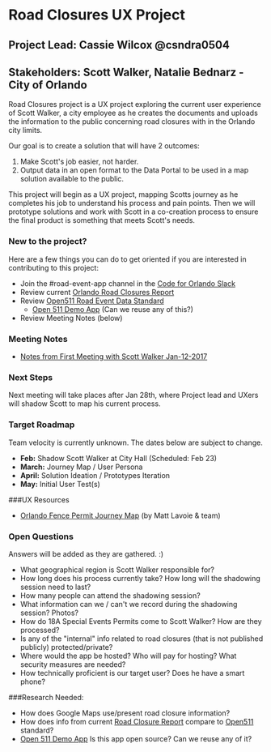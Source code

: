 # Road Closures UX Project
## Project Lead: Cassie Wilcox @csndra0504
## Stakeholders: Scott Walker, Natalie Bednarz - City of Orlando


Road Closures project is a UX project exploring the current user experience of Scott Walker, a city employee as he creates the documents and uploads the information to the public concerning road closures with in the Orlando city limits. 

Our goal is to create a solution that will have 2 outcomes:


1. Make Scott's job easier, not harder. 
2. Output data in an open format to the Data Portal to be used in a map solution available to the public. 

This project will begin as a UX project, mapping Scotts journey as he completes his job to understand his process and pain points. Then we will prototype solutions and work with Scott in a co-creation process to ensure the final product is something that meets Scott's needs.

### New to the project?
Here are a few things you can do to get oriented if you are interested in contributing to this project:

* Join the #road-event-app channel in the [Code for Orlando Slack](https://codefororlando.herokuapp.com/)
* Review current [Orlando Road Closures Report](http://www.cityoforlando.net/roadclosure/)
* Review [Open511 Road Event Data Standard](http://www.open511.org/documentation/1.0/root.html)
    * [Open 511 Demo App](https://demo.open511.org/map/) (Can we reuse any of this?)
* Review Meeting Notes (below)

### Meeting Notes

+ [Notes from First Meeting with Scott Walker Jan-12-2017](https://docs.google.com/document/d/14Nm5El-pI-Q93iQZcr3UPixIdDU7GfKVJOiVM2v5uPw/edit?usp=sharing)


### Next Steps

Next meeting will take places after Jan 28th, where Project lead and UXers will shadow Scott to map his current process. 

### Target Roadmap
Team velocity is currently unknown. The dates below are subject to change.
* **Feb:** Shadow Scott Walker at City Hall (Scheduled: Feb 23)
* **March:** Journey Map / User Persona
* **April:** Solution Ideation / Prototypes Iteration
* **May:** Initial User Test(s)

###UX Resources
* [Orlando Fence Permit Journey Map](https://drive.google.com/open?id=0B2c8YrMvp6h1V2lCaWM1QW5MdlU) (by Matt Lavoie & team)

### Open Questions

Answers will be added as they are gathered. :)

* What geographical region is Scott Walker responsible for?
* How long does his process currently take? How long will the shadowing session need to last?
* How many people can attend the shadowing session?
* What information can we / can't we record during the shadowing session? Photos?
* How do 18A Special Events Permits come to Scott Walker? How are they processed?
* Is any of the "internal" info related to road closures (that is not published publicly) protected/private?
* Where would the app be hosted? Who will pay for hosting? What security measures are needed?
* How technically proficient is our target user? Does he have a smart phone?

###Research Needed:

* How does Google Maps use/present road closure information?
* How does info from current [Road Closure Report](http://www.cityoforlando.net/roadclosure/) compare to [Open511](http://www.open511.org/) standard?
* [Open 511 Demo App](https://demo.open511.org/map/) Is this app open source? Can we reuse any of it?
